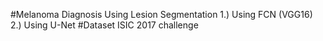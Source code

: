 #Melanoma Diagnosis Using Lesion Segmentation
1.) Using FCN (VGG16)
2.) Using U-Net
#Dataset ISIC 2017 challenge
